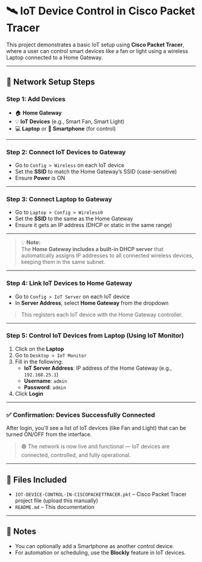# 🛰️ IoT Device Control in Cisco Packet Tracer

This project demonstrates a basic IoT setup using **Cisco Packet Tracer**, where a user can control smart devices like a fan or light using a wireless Laptop connected to a Home Gateway.

---

## 🧱 Network Setup Steps

### Step 1: Add Devices
- 🏠 **Home Gateway**
- 💡 **IoT Devices** (e.g., Smart Fan, Smart Light)
- 💻 **Laptop** or 📱 **Smartphone** (for control)

---

### Step 2: Connect IoT Devices to Gateway
- Go to `Config > Wireless` on each IoT device
- Set the **SSID** to match the Home Gateway’s SSID (case-sensitive)
- Ensure **Power** is ON

---

### Step 3: Connect Laptop to Gateway
- Go to `Laptop > Config > Wireless0`
- Set the **SSID** to the same as the Home Gateway
- Ensure it gets an IP address (DHCP or static in the same range)

---

> 💡 **Note:**  
> The **Home Gateway includes a built-in DHCP server** that automatically assigns IP addresses to all connected wireless devices, keeping them in the same subnet.

---

### Step 4: Link IoT Devices to Home Gateway
- Go to `Config > IoT Server` on each IoT device
- In **Server Address**, select **Home Gateway** from the dropdown

> This registers each IoT device with the Home Gateway controller.

---

### Step 5: Control IoT Devices from Laptop (Using IoT Monitor)
1. Click on the **Laptop**
2. Go to `Desktop > IoT Monitor`
3. Fill in the following:
   - **IoT Server Address**: IP address of the Home Gateway (e.g., `192.168.25.1`)
   - **Username**: `admin`
   - **Password**: `admin`
4. Click **Login**

---

### ✅ Confirmation: Devices Successfully Connected

After login, you'll see a list of IoT devices (like Fan and Light) that can be turned ON/OFF from the interface.

> 🟢 The network is now live and functional — IoT devices are connected, controlled, and fully operational.

---

## 📂 Files Included
- `IOT-DEVICE-CONTROL-IN-CISCOPACKETTRACER.pkt` – Cisco Packet Tracer project file (upload this manually)
- `README.md` – This documentation

---

## 📌 Notes
- You can optionally add a Smartphone as another control device.
- For automation or scheduling, use the **Blockly** feature in IoT devices.
